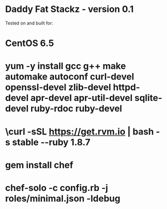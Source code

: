 Daddy Fat Stackz - version 0.1
==============================
Tested on and built for:

CentOS 6.5
==============================
# yum -y install gcc g++ make automake autoconf curl-devel openssl-devel zlib-devel httpd-devel apr-devel apr-util-devel sqlite-devel ruby-rdoc ruby-devel
# \curl -sSL https://get.rvm.io | bash -s stable --ruby 1.8.7
# gem install chef
# chef-solo -c config.rb -j roles/minimal.json -ldebug
